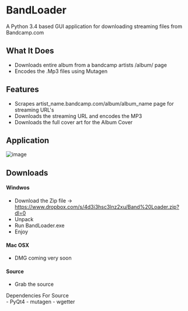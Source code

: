 # BandLoader
A Python 3.4 based GUI application for downloading streaming files from Bandcamp.com

## What It Does
<ul>
<li>Downloads entire album from a bandcamp artists /album/ page</li>
<li>Encodes the .Mp3 files using Mutagen</li>
</ul>

## Features
<ul>
<li>Scrapes artist_name.bandcamp.com/album/album_name page for streaming URL's</li>
<li>Downloads the streaming URL and encodes the MP3</li>
<li>Downloads the full cover art for the Album Cover</li>
</ul>

## Application
![image](https://puu.sh/kBm6l/f43e2c3ea8.jpg)

## Downloads

#### Windwos
- Download the Zip file -> https://www.dropbox.com/s/4d3i3hsc3lnz2xu/Band%20Loader.zip?dl=0
- Unpack
- Run BandLoader.exe
- Enjoy

#### Mac OSX
- DMG coming very soon

#### Source
- Grab the source
 
 Dependencies For Source   
    - PyQt4
    - mutagen
    - wgetter



